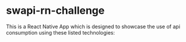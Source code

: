 # swapi-rn-challenge
This is a React Native App which is designed to showcase the use of api consumption using these listed technologies:
